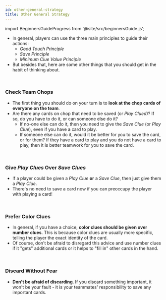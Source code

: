 ```yaml
---
id: other-general-strategy
title: Other General Strategy
---
```


import BeginnersGuideProgress from '@site/src/beginnersGuide.js';

<BeginnersGuideProgress id="other-general-strategy" />

- In general, players can use the three main principles to guide their actions:
  - *Good Touch Principle*
  - *Save Principle*
  - *Minimum Clue Value Principle*
- But besides that, here are some other things that you should get in the habit of thinking about.

<br />

### Check Team Chops

- The first thing you should do on your turn is to **look at the chop cards of everyone on the team**.
- Are there any cards on chop that need to be saved (or *Play Clued*)? If so, do you have to do it, or can someone else do it?
  - If no-one else can do it, then you need to give the *Save Clue* (or *Play Clue*), even if you have a card to play.
  - If someone else can do it, would it be better for you to save the card, or for them? If they have a card to play and you do not have a card to play, then it is better teamwork for you to save the card.

<br />

### Give *Play Clues* Over *Save Clues*

- If a player could be given a *Play Clue* **or** a *Save Clue*, then just give them a *Play Clue*.
- There's no need to save a card now if you can preoccupy the player with playing a card!

<br />

### Prefer Color Clues

- In general, if you have a choice, **color clues should be given over number clues**. This is because color clues are usually more specific, telling the player the exact identity of the card.
- Of course, don't be afraid to disregard this advice and use number clues if it "gets" additional cards or it helps to "fill in" other cards in the hand.

<br />

### Discard Without Fear

- **Don't be afraid of discarding**. If you discard something important, it won't be your fault - it is your teammates' responsibility to save any important cards.
